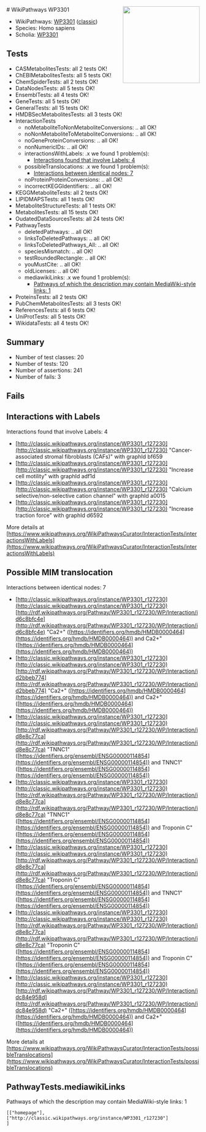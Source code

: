 <img style="float: right; width: 200px" src="https://upload.wikimedia.org/wikipedia/commons/thumb/8/83/Wplogo_with_text_500.png/640px-Wplogo_with_text_500.png" />
# WikiPathways WP3301

* WikiPathways: [WP3301](https://wikipathways.org/pathways/WP3301) ([classic](https://classic.wikipathways.org/instance/WP3301))
* Species: Homo sapiens
* Scholia: [WP3301](https://scholia.toolforge.org/wikipathways/WP3301)
## Tests
* CASMetabolitesTests: all 2 tests OK!
* ChEBIMetabolitesTests: all 5 tests OK!
* ChemSpiderTests: all 2 tests OK!
* DataNodesTests: all 5 tests OK!
* EnsemblTests: all 4 tests OK!
* GeneTests: all 5 tests OK!
* GeneralTests: all 15 tests OK!
* HMDBSecMetabolitesTests: all 3 tests OK!
* InteractionTests
    * noMetaboliteToNonMetaboliteConversions: .. all OK!
    * noNonMetaboliteToMetaboliteConversions: .. all OK!
    * noGeneProteinConversions: .. all OK!
    * nonNumericIDs: .. all OK!
    * interactionsWithLabels: .x we found 1 problem(s):
        * [Interactions found that involve Labels: 4](#630d267b)
    * possibleTranslocations: .x we found 1 problem(s):
        * [Interactions between identical nodes: 7](#1c11820c)
    * noProteinProteinConversions: .. all OK!
    * incorrectKEGGIdentifiers: .. all OK!
* KEGGMetaboliteTests: all 2 tests OK!
* LIPIDMAPSTests: all 1 tests OK!
* MetaboliteStructureTests: all 1 tests OK!
* MetabolitesTests: all 15 tests OK!
* OudatedDataSourcesTests: all 24 tests OK!
* PathwayTests
    * deletedPathways: .. all OK!
    * linksToDeletedPathways: .. all OK!
    * linksToDeletedPathways_All: .. all OK!
    * speciesMismatch: .. all OK!
    * testRoundedRectangle: .. all OK!
    * youMustCite: .. all OK!
    * oldLicenses: .. all OK!
    * mediawikiLinks: .x we found 1 problem(s):
        * [Pathways of which the description may contain MediaWiki-style links: 1](#da69cf45)
* ProteinsTests: all 2 tests OK!
* PubChemMetabolitesTests: all 3 tests OK!
* ReferencesTests: all 6 tests OK!
* UniProtTests: all 5 tests OK!
* WikidataTests: all 4 tests OK!


## Summary

* Number of test classes: 20
* Number of tests: 120
* Number of assertions: 241
* Number of fails: 3

## Fails

<a name="630d267b" />

## Interactions with Labels

Interactions found that involve Labels: 4

* [http://classic.wikipathways.org/instance/WP3301_r127230](http://classic.wikipathways.org/instance/WP3301_r127230) "Cancer-associated stromal fibroblasts
(CAFs)" with graphId bf659
* [http://classic.wikipathways.org/instance/WP3301_r127230](http://classic.wikipathways.org/instance/WP3301_r127230) "Increase cell 
motility" with graphId adf1d
* [http://classic.wikipathways.org/instance/WP3301_r127230](http://classic.wikipathways.org/instance/WP3301_r127230) "Calcium selective/non-selective
cation channel" with graphId a0015
* [http://classic.wikipathways.org/instance/WP3301_r127230](http://classic.wikipathways.org/instance/WP3301_r127230) "Increase traction 
force" with graphId d6592


More details at [https://www.wikipathways.org/WikiPathwaysCurator/InteractionTests/interactionsWithLabels](https://www.wikipathways.org/WikiPathwaysCurator/InteractionTests/interactionsWithLabels)

<a name="1c11820c" />

## Possible MIM translocation

Interactions between identical nodes: 7

* [http://classic.wikipathways.org/instance/WP3301_r127230](http://classic.wikipathways.org/instance/WP3301_r127230) [http://rdf.wikipathways.org/Pathway/WP3301_r127230/WP/Interaction/id6c8bfc4e](http://rdf.wikipathways.org/Pathway/WP3301_r127230/WP/Interaction/id6c8bfc4e) "Ca2+" ([https://identifiers.org/hmdb/HMDB0000464](https://identifiers.org/hmdb/HMDB0000464)) and 
Ca2+" ([https://identifiers.org/hmdb/HMDB0000464](https://identifiers.org/hmdb/HMDB0000464))
* [http://classic.wikipathways.org/instance/WP3301_r127230](http://classic.wikipathways.org/instance/WP3301_r127230) [http://rdf.wikipathways.org/Pathway/WP3301_r127230/WP/Interaction/id2bbeb774](http://rdf.wikipathways.org/Pathway/WP3301_r127230/WP/Interaction/id2bbeb774) "Ca2+" ([https://identifiers.org/hmdb/HMDB0000464](https://identifiers.org/hmdb/HMDB0000464)) and 
Ca2+" ([https://identifiers.org/hmdb/HMDB0000464](https://identifiers.org/hmdb/HMDB0000464))
* [http://classic.wikipathways.org/instance/WP3301_r127230](http://classic.wikipathways.org/instance/WP3301_r127230) [http://rdf.wikipathways.org/Pathway/WP3301_r127230/WP/Interaction/id8e8c77ca](http://rdf.wikipathways.org/Pathway/WP3301_r127230/WP/Interaction/id8e8c77ca) "TNNC1" ([https://identifiers.org/ensembl/ENSG00000114854](https://identifiers.org/ensembl/ENSG00000114854)) and 
TNNC1" ([https://identifiers.org/ensembl/ENSG00000114854](https://identifiers.org/ensembl/ENSG00000114854))
* [http://classic.wikipathways.org/instance/WP3301_r127230](http://classic.wikipathways.org/instance/WP3301_r127230) [http://rdf.wikipathways.org/Pathway/WP3301_r127230/WP/Interaction/id8e8c77ca](http://rdf.wikipathways.org/Pathway/WP3301_r127230/WP/Interaction/id8e8c77ca) "TNNC1" ([https://identifiers.org/ensembl/ENSG00000114854](https://identifiers.org/ensembl/ENSG00000114854)) and 
Troponin C" ([https://identifiers.org/ensembl/ENSG00000114854](https://identifiers.org/ensembl/ENSG00000114854))
* [http://classic.wikipathways.org/instance/WP3301_r127230](http://classic.wikipathways.org/instance/WP3301_r127230) [http://rdf.wikipathways.org/Pathway/WP3301_r127230/WP/Interaction/id8e8c77ca](http://rdf.wikipathways.org/Pathway/WP3301_r127230/WP/Interaction/id8e8c77ca) "Troponin C" ([https://identifiers.org/ensembl/ENSG00000114854](https://identifiers.org/ensembl/ENSG00000114854)) and 
TNNC1" ([https://identifiers.org/ensembl/ENSG00000114854](https://identifiers.org/ensembl/ENSG00000114854))
* [http://classic.wikipathways.org/instance/WP3301_r127230](http://classic.wikipathways.org/instance/WP3301_r127230) [http://rdf.wikipathways.org/Pathway/WP3301_r127230/WP/Interaction/id8e8c77ca](http://rdf.wikipathways.org/Pathway/WP3301_r127230/WP/Interaction/id8e8c77ca) "Troponin C" ([https://identifiers.org/ensembl/ENSG00000114854](https://identifiers.org/ensembl/ENSG00000114854)) and 
Troponin C" ([https://identifiers.org/ensembl/ENSG00000114854](https://identifiers.org/ensembl/ENSG00000114854))
* [http://classic.wikipathways.org/instance/WP3301_r127230](http://classic.wikipathways.org/instance/WP3301_r127230) [http://rdf.wikipathways.org/Pathway/WP3301_r127230/WP/Interaction/idc84e958d](http://rdf.wikipathways.org/Pathway/WP3301_r127230/WP/Interaction/idc84e958d) "Ca2+" ([https://identifiers.org/hmdb/HMDB0000464](https://identifiers.org/hmdb/HMDB0000464)) and 
Ca2+" ([https://identifiers.org/hmdb/HMDB0000464](https://identifiers.org/hmdb/HMDB0000464))


More details at [https://www.wikipathways.org/WikiPathwaysCurator/InteractionTests/possibleTranslocations](https://www.wikipathways.org/WikiPathwaysCurator/InteractionTests/possibleTranslocations)

<a name="da69cf45" />

## PathwayTests.mediawikiLinks

Pathways of which the description may contain MediaWiki-style links: 1
```
[["homepage"],
["http://classic.wikipathways.org/instance/WP3301_r127230"]
]
```

